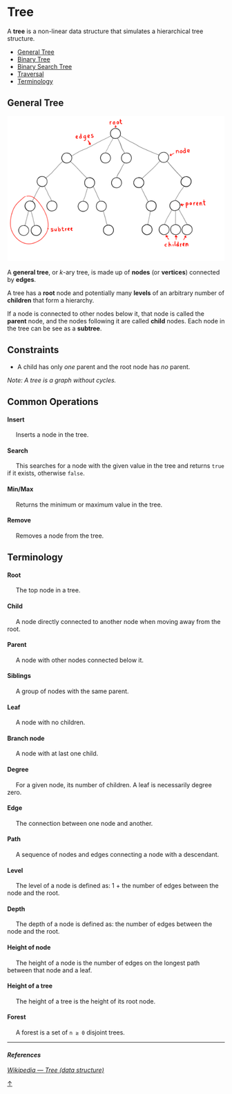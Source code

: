 # Tree
A **tree** is a non-linear data structure that simulates a hierarchical tree structure.

- [General Tree](#general-tree)
- [Binary Tree](binary-tree)
- [Binary Search Tree](binary-search-tree)
- [Traversal](../../algorithms/tree)
- [Terminology](#terminology)

## General Tree

<p align="center">
  <img src="../../../assets/k-ary_tree.svg" width="600" />
</p>

A **general tree**, or _k_-ary tree, is made up of **nodes** (or **vertices**) connected by **edges**.

A tree has a **root** node and potentially many **levels** of an arbitrary number of **children** that form a hierarchy.

If a node is connected to other nodes below it, that node is called the **parent** node, and the nodes following it are called **child** nodes. Each node in the tree can be see as a **subtree**.

## Constraints
- A child has only _one_ parent and the root node has _no_ parent.

_Note: A tree is a graph without cycles._

## Common Operations
#### Insert
<img width="20px" />Inserts a node in the tree.

#### Search
<img width="20px" />This searches for a node with the given value in the tree and returns `true` if it exists, otherwise `false`.

#### Min/Max
<img width="20px" />Returns the minimum or maximum value in the tree.

#### Remove
<img width="20px" />Removes a node from the tree.

## Terminology

#### Root
<img width="20px" />The top node in a tree.

#### Child
<img width="20px" />A node directly connected to another node when moving away from the root.

#### Parent
<img width="20px" />A node with other nodes connected below it.

#### Siblings
<img width="20px" />A group of nodes with the same parent.

#### Leaf
<img width="20px" />A node with no children.

#### Branch node
<img width="20px" />A node with at last one child.

#### Degree
<img width="20px" />For a given node, its number of children. A leaf is necessarily degree zero.

#### Edge
<img width="20px" />The connection between one node and another.

#### Path
<img width="20px" />A sequence of nodes and edges connecting a node with a descendant.

#### Level
<img width="20px" />The level of a node is defined as: 1 + the number of edges between the node and the root.

#### Depth
<img width="20px" />The depth of a node is defined as: the number of edges between the node and the root.

#### Height of node
<img width="20px" />The height of a node is the number of edges on the longest path between that node and a leaf.

#### Height of a tree
<img width="20px" />The height of a tree is the height of its root node.

#### Forest
<img width="20px" />A forest is a set of `n ≥ 0` disjoint trees.

<hr>

#### _References_

_[Wikipedia — Tree (data structure)](https://en.wikipedia.org/wiki/Tree_(data_structure))_

[↑](#contents)